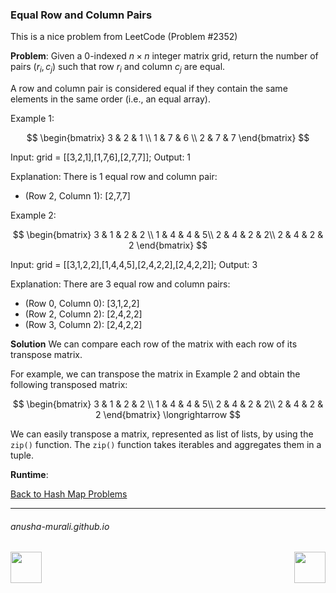 ### Equal Row and Column Pairs

This is a nice problem from LeetCode (Problem #2352)

**Problem**: Given a 0-indexed $n \times n$ integer matrix grid, return the number of pairs $(r_i, c_j)$ such that row $r_i$ and column $c_j$ are equal.

A row and column pair is considered equal if they contain the same elements in the same order (i.e., an equal array).

 

Example 1:

$$
\begin{bmatrix}
3 & 2 & 1 \\
1 & 7 & 6 \\
2 & 7 & 7 
\end{bmatrix}
$$

Input: grid = [[3,2,1],[1,7,6],[2,7,7]];
Output: 1

Explanation: There is 1 equal row and column pair:
- (Row 2, Column 1): [2,7,7]
  
Example 2:

$$
\begin{bmatrix}
3 & 1 & 2 & 2 \\
1 & 4 & 4 & 5\\
2 & 4 & 2 & 2\\
2 & 4 & 2 & 2
\end{bmatrix}
$$

Input: grid = [[3,1,2,2],[1,4,4,5],[2,4,2,2],[2,4,2,2]];
Output: 3

Explanation: There are 3 equal row and column pairs:
- (Row 0, Column 0): [3,1,2,2]
- (Row 2, Column 2): [2,4,2,2]
- (Row 3, Column 2): [2,4,2,2]

**Solution** We can compare each row of the matrix with each row of its transpose matrix.

For example, we can transpose the matrix in Example 2 and obtain the following transposed matrix:

$$
\begin{bmatrix}
3 & 1 & 2 & 2 \\
1 & 4 & 4 & 5\\
2 & 4 & 2 & 2\\
2 & 4 & 2 & 2
\end{bmatrix}
\longrightarrow
$$

We can easily transpose a matrix, represented as list of lists, by using the `zip()` function. The `zip()` function takes iterables and aggregates them in a tuple.

**Runtime**:  

[Back to Hash Map Problems](./problems.md)

* * *
###### anusha-murali.github.io

<img src="https://github.com/anusha-murali/anusha-murali.github.io/assets/111596338/639243aa-2857-4595-a65a-7852762bb002" width="50" height="50" align="left">

[<img src="https://github.com/user-attachments/assets/989cfb30-4fb8-40f8-a812-8a054869aa32" width="50" height="50" align="right">](../index.md)
